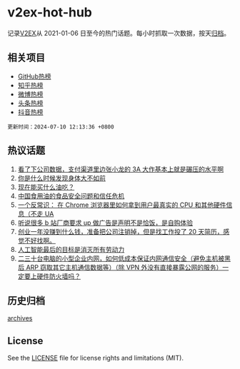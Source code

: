 # v2ex-hot-hub

 记录[V2EX](https://www.v2ex.com/)从 2021-01-06 日至今的热门话题。每小时抓取一次数据，按天[归档](archives)。
 
 ## 相关项目

- [GitHub热榜](https://github.com/lonnyzhang423/github-hot-hub)
- [知乎热榜](https://github.com/lonnyzhang423/zhihu-hot-hub)
- [微博热榜](https://github.com/lonnyzhang423/weibo-hot-hub)
- [头条热榜](https://github.com/lonnyzhang423/toutiao-hot-hub)
- [抖音热榜](https://github.com/lonnyzhang423/douyin-hot-hub)


 `更新时间：2024-07-10 12:13:36 +0800`

## 热议话题

1. [看了下公司数据，支付渠道里边张小龙的 3A 大作基本上就是碾压的水平啊](https://www.v2ex.com/t/1055943)
1. [你是什么时候发现身体大不如前](https://www.v2ex.com/t/1055939)
1. [现在能买什么油吃？](https://www.v2ex.com/t/1056137)
1. [中国食用油的食品安全问题和信任危机](https://www.v2ex.com/t/1056140)
1. [一个反常识： 在 Chrome 浏览器里如何拿到用户最真实的 CPU 和其他硬件信息（不走 UA](https://www.v2ex.com/t/1056113)
1. [听说很多 b 站厂商要求 up 做广告是声明不是恰饭，是自购体验](https://www.v2ex.com/t/1055918)
1. [创业一年没赚到什么钱，准备把公司注销掉，但是找工作投了 20 天简历，感觉不好找啊。](https://www.v2ex.com/t/1055940)
1. [人工智能最后的目标是消灭所有劳动力](https://www.v2ex.com/t/1056077)
1. [二三十台电脑的小型企业内网，如何低成本保证内网通信安全（避免主机被黑后 ARP 窃取其它主机通信数据等）（除 VPN 外没有直接暴露公网的服务）一定要上硬件防火墙吗？](https://www.v2ex.com/t/1056081)

## 历史归档

[archives](archives)

## License

See the [LICENSE](LICENSE) file for license rights and limitations (MIT).
